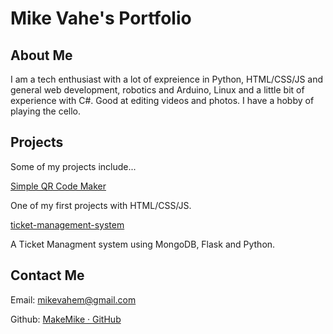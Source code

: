 # Mike Vahe's Portfolio

## About Me

I am a tech enthusiast with a lot of expreience in Python, HTML/CSS/JS and general web development, robotics and Arduino, Linux and a little bit of experience with C#. Good at editing videos and photos. I have a hobby of playing the cello.

## Projects

Some of my projects include...

[Simple QR Code Maker](https://makemike.github.io/simpleqrcode/)

One of my first projects with HTML/CSS/JS.

[ticket-management-system](https://makemike.github.io/ticket-management-system/)

A Ticket Managment system using MongoDB, Flask and Python.

## Contact Me

Email: mikevahem@gmail.com

Github: [MakeMike · GitHub](https://github.com/MakeMike)

